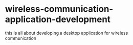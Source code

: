 # wireless-communication-application-development
this is all about developing a desktop application for wireless communication 
